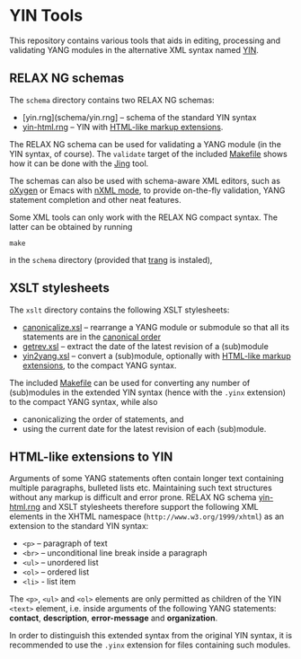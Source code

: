 # YIN Tools

This repository contains various tools that aids in editing, processing and validating YANG modules in the alternative XML syntax named [YIN](https://tools.ietf.org/html/rfc7950#section-13).

## RELAX NG schemas

The `schema` directory contains two RELAX NG schemas:

* [yin.rng](schema/yin.rng] – schema of the standard YIN syntax
* [yin-html.rng](schema/yin-html.rng) – YIN with [HTML-like markup extensions](#html-like-extensions-to-yin).

The RELAX NG schema can be used for validating a YANG module (in the YIN syntax, of course). The `validate` target of the included [Makefile](schema/Makefile) shows how it can be done with the [Jing](https://relaxng.org/jclark/jing.html) tool.

The schemas can also be used with schema-aware XML editors, such as [oXygen](https://www.oxygenxml.com/xml_editor.html) or Emacs with [nXML mode](https://www.gnu.org/software/emacs/manual/html_node/nxml-mode), to provide on-the-fly validation, YANG statement completion and other neat features.

Some XML tools can only work with the RELAX NG compact syntax. The latter can be obtained by running
``` shell
make
```
in the `schema` directory (provided that [trang](https://relaxng.org/jclark/trang.html) is instaled),

## XSLT stylesheets

The `xslt` directory contains the following XSLT stylesheets:

* [canonicalize.xsl](xslt/canonicalize.xsl) – rearrange a YANG module or submodule so that all its statements are in the [canonical order](https://tools.ietf.org/html/rfc7950#section-14)
* [getrev.xsl](xslt/getrev.xsl) – extract the date of the latest revision of a (sub)module
* [yin2yang.xsl](yin2yang.xsl) – convert a (sub)module, optionally with [HTML-like markup extensions](#html-like-extensions-to-yin), to the compact YANG syntax.

The included [Makefile](xslt/Makefile) can be used for converting any number of (sub)modules in the extended YIN syntax (hence with the `.yinx` extension) to the compact YANG syntax, while also

* canonicalizing the order of statements, and
* using the current date for the latest revision of each (sub)module.

## HTML-like extensions to YIN

Arguments of some YANG statements often contain longer text containing multiple paragraphs, bulleted lists etc. Maintaining such text structures without any markup is difficult and error prone. RELAX NG schema [yin-html.rng](schema/yin-html.rng) and XSLT stylesheets therefore support the following XML elements in the XHTML namespace (`http://www.w3.org/1999/xhtml`) as an extension to the standard YIN syntax:

* `<p>` – paragraph of text
* `<br>` – unconditional line break inside a paragraph
* `<ul>` – unordered list
* `<ol>` – ordered list
* `<li>` - list item

The `<p>`, `<ul>` and `<ol>` elements are only permitted as children of the YIN `<text>` element, i.e. inside arguments of the following YANG statements: **contact**, **description**, **error-message** and **organization**.

In order to distinguish this extended syntax from the original YIN syntax, it is recommended to use the `.yinx` extension for files containing such modules.
